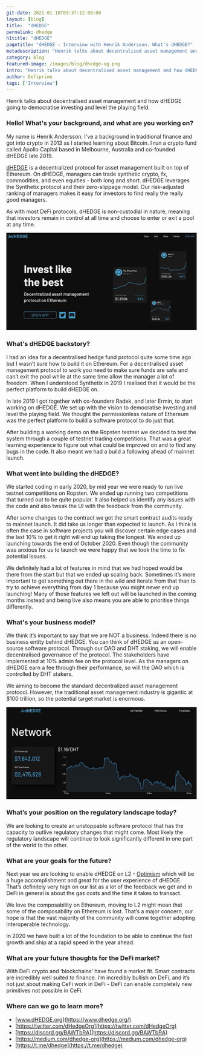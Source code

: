 ```yaml
---
git-date: 2021-01-10T09:37:12-08:00
layout: [blog]
title:  "dHEDGE"
permalink: dhedge
h1title: "dHEDGE"
pagetitle: "dHEDGE - Interview with Henrik Andersson. What's dHEDGE?"
metadescription: "Henrik talks about decentralised asset management and how dHEDGE going to democratise investing and level the playing field."
category: blog
featured-image: /images/blog/dhedge-og.png
intro: "Henrik talks about decentralised asset management and how dHEDGE going to democratise investing and level the playing field"
author: Defiprime
tags: ['Interview']
---
```

Henrik talks about decentralised asset management and how dHEDGE going to democratise investing and level the playing field.

### Hello! What's your background, and what are you working on?

My name is Henrik Andersson. I've a background in traditional finance and got into crypto in 2013 as I started learning about Bitcoin. I run a crypto fund called Apollo Capital based in Melbourne, Australia and co-founded dHEDGE late 2019.

[dHEDGE](https://www.dhedge.org/) is a decentralized protocol for asset management built on top of Ethereum. On dHEDGE, managers can trade synthetic crypto, fx, commodities, and even equities - both long and short. dHEDGE leverages the Synthetix protocol and their zero-slippage model. Our risk-adjusted ranking of managers makes it easy for investors to find really the really good managers.

As with most DeFi protocols, dHEDGE is non-custodial in nature, meaning that investors remain in control at all time and choose to enter or exit a pool at any time.

![](/images/blog/dhedge/image1.jpg)

### What's dHEDGE backstory?

I had an idea for a decentralised hedge fund protocol quite some time ago but I wasn’t sure how to build it on Ethereum. For a decentralised asset management protocol to work you need to make sure funds are safe and can’t exit the pool while at the same time allow the manager a lot of freedom. When I understood Synthetix in 2019 I realised that it would be the perfect platform to build dHEDGE on.

In late 2019 I got together with co-founders Radek, and later Ermin, to start working on dHEDGE. We set up with the vision to democratise investing and level the playing field. We thought the permissionless nature of Ethereum was the perfect platform to build a software protocol to do just that.

After building a working demo on the Ropsten testnet we decided to test the system through a couple of testnet trading competitions. That was a great learning experience to figure out what could be improved on and to find any bugs in the code. It also meant we had a build a following ahead of mainnet launch.


### What went into building the dHEDGE?

We started coding in early 2020, by mid year we were ready to run live testnet competitions on Ropsten. We ended up running two competitions that turned out to be quite popular. It also helped us identify any issues with the code and also tweak the UI with the feedback from the community.

After some changes to the contract we got the smart contract audits ready to mainnet launch. It did take us longer than expected to launch. As I think is often the case in software projects you will discover certain edge cases and the last 10% to get it right will end up taking the longest. We ended up launching towards the end of October 2020. Even though the community was anxious for us to launch we were happy that we took the time to fix potential issues.

We definitely had a lot of features in mind that we had hoped would be there from the start but that we ended up scaling back. Sometimes it’s more important to get something out there in the wild and iterate from that than to try to achieve everything from day 1 because you might never end up launching! Many of those features we left out will be launched in the coming months instead and being live also means you are able to prioritise things differently.

### What's your business model?

We think it’s important to say that we are NOT a business. Indeed there is no business entity behind dHEDGE. You can think of dHEDGE as an open-source software protocol. Through our DAO and DHT staking, we will enable decentralised governance of the protocol. The stakeholders have implemented at 10% admin fee on the protocol level. As the managers on dHEDGE earn a fee through their performance, so will the DAO which is controlled by DHT stakers.

We aiming to become the standard decentralized asset management protocol. However, the traditional asset management industry is gigantic at $100 trillion, so the potential target market is enormous.

![](/images/blog/dhedge/image2.jpg)


### What’s your position on the regulatory landscape today?

We are looking to create an unstoppable software protocol that has the capacity to outlive regulatory changes that might come. Most likely the regulatory landscape will continue to look significantly different in one part of the world to the other.


### What are your goals for the future?

Next year we are looking to enable dHEDGE on L2 - [Optimism](https://optimism.io/) which will be a huge accomplishment and great for the user experience of dHEDGE. That’s definitely very high on our list as a lot of the feedback we get and in DeFi in general is about the gas costs and the time it takes to transact.

We love the composability on Ethereum, moving to L2 might mean that some of the composability on Ethereum is lost. That’s a major concern, our hope is that the vast majority of the community will come together adopting interoperable technology.

In 2020 we have built a lot of the foundation to be able to continue the fast growth and ship at a rapid speed in the year ahead.


### What are your future thoughts for the DeFi market?

With DeFi crypto and ‘blockchains’ have found a market fit. Smart contracts are incredibly well suited to finance. I’m incredibly bullish on DeFi, and it’s not just about making CeFi work in DeFi - DeFi can enable completely new primitives not possible in CeFi.

### Where can we go to learn more?

- [www.dHEDGE.org](https://www.dhedge.org/)
- [https://twitter.com/dHedgeOrg](https://twitter.com/dHedgeOrg)
- [https://discord.gg/BAWTbRA](https://discord.gg/BAWTbRA)
- [https://medium.com/dhedge-org](https://medium.com/dhedge-org)
- [https://t.me/dhedge](https://t.me/dhedge)
